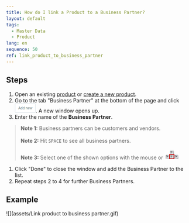 ```yaml
---
title: How do I link a Product to a Business Partner?
layout: default
tags:
  - Master Data
  - Product
lang: en
sequence: 50
ref: link_product_to_business_partner
---
```


## Steps
1. Open an existing [product](Menu) or [create a new product](NewProduct).
1. Go to the tab "Business Partner" at the bottom of the page and click ![](assets/Add_New_Button.png). A new window opens up.
1. Enter the name of the **Business Partner**.
 >**Note 1:** Business partners can be customers and vendors.<br><br>
 >**Note 2:** Hit `SPACE` to see all business partners.<br><br>
 >**Note 3:** Select one of the shown options with the mouse or ![](../DE/assets/Workflow_Auftrag_Bis_Rechnung_WebUI-73797.png)

1. Click "Done" to close the window and add the Business Partner to the list.
1. Repeat steps 2 to 4 for further Business Partners.

## Example
![](assets/Link product to business partner.gif)
